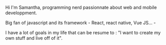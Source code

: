 Hi I'm Samantha, programming nerd passionnate about web and mobile developpment.

Big fan of javascript and its framework - React, react native, Vue JS... -

I have a lot of goals in my life that can be resume to : "I want to create my own stuff and live off of it".



